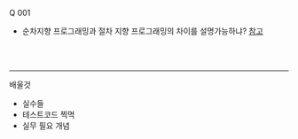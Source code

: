 
Q 001
* 순차지향 프로그래밍과 절차 지향 프로그래밍의 차이를 설명가능하냐?   [참고](https://iosdevlime.tistory.com/entry/CSBasic-%EA%B0%9D%EC%B2%B4%EC%A7%80%ED%96%A5-%ED%94%84%EB%A1%9C%EA%B7%B8%EB%9E%98%EB%B0%8DOOP-Object-oriented-Language)
 

<br/>
<br/>

---
배울것
- 실수들
- 테스트코드 찍먹
- 실무 필요 개념
  
